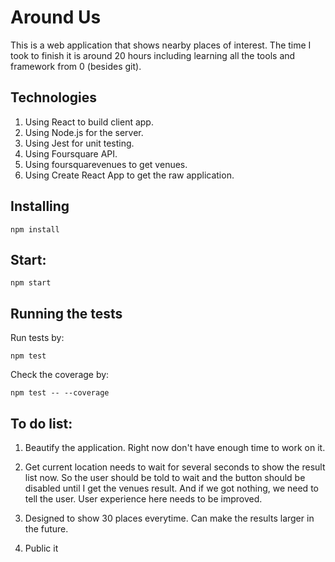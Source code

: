# Around Us

This is a web application that shows nearby places of interest. The time I took to finish it is around 20 hours including learning all the tools and framework from 0 (besides git).

## Technologies

1. Using React to build client app.
2. Using Node.js for the server.
3. Using Jest for unit testing.
4. Using Foursquare API.
5. Using foursquarevenues to get venues.
6. Using Create React App to get the raw application.

## Installing

```
npm install
```

## Start:

```
npm start
```

## Running the tests

Run tests by:

```
npm test
```

Check the coverage by:
```
npm test -- --coverage
```

## To do list:

1. Beautify the application. Right now don't have enough time to work on it. 

2. Get current location needs to wait for several seconds to show the result list now. So the user should be told to wait and the button should be disabled until I get the venues result. And if we got nothing, we need to tell the user. User experience here needs to be improved.

3. Designed to show 30 places everytime. Can make the results larger in the future.

4. Public it 



